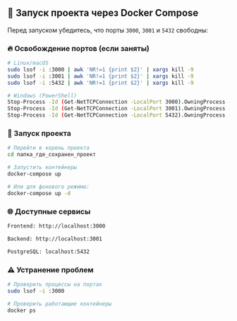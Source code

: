 ## 🐳 Запуск проекта через Docker Compose

Перед запуском убедитесь, что порты `3000`, `3001` и `5432` свободны:

### 🔥 Освобождение портов (если заняты)

```bash
# Linux/macOS
sudo lsof -i :3000 | awk 'NR!=1 {print $2}' | xargs kill -9
sudo lsof -i :3001 | awk 'NR!=1 {print $2}' | xargs kill -9
sudo lsof -i :5432 | awk 'NR!=1 {print $2}' | xargs kill -9

# Windows (PowerShell)
Stop-Process -Id (Get-NetTCPConnection -LocalPort 3000).OwningProcess -Force
Stop-Process -Id (Get-NetTCPConnection -LocalPort 3001).OwningProcess -Force
Stop-Process -Id (Get-NetTCPConnection -LocalPort 5432).OwningProcess -Force
```

### 🚀 Запуск проекта
```bash
# Перейти в корень проекта
cd папка_где_сохранен_проект

# Запустить контейнеры
docker-compose up

# Или для фонового режима:
docker-compose up -d
```

### 🌐 Доступные сервисы
```bash
Frontend: http://localhost:3000

Backend: http://localhost:3001

PostgreSQL: localhost:5432
```

### ⚠️ Устранение проблем
```bash
# Проверить процессы на портах
sudo lsof -i :3000

# Проверить работающие контейнеры
docker ps
```